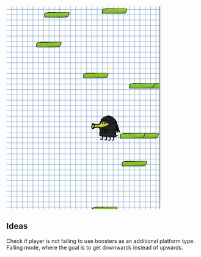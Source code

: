 ![](https://github.com/benjaminleon/16_Games/blob/master/02_Doodle_Jump/doodle_jump.png)

## Ideas

Check if player is not falling to use boosters as an additional platform type.
Falling mode, where the goal is to get downwards instead of upwards.
